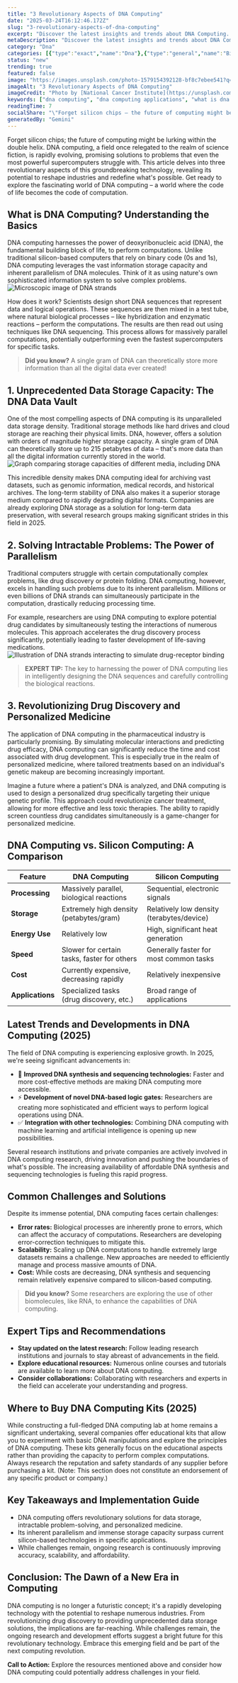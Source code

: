 ```yaml
---
title: "3 Revolutionary Aspects of DNA Computing"
date: "2025-03-24T16:12:46.172Z"
slug: "3-revolutionary-aspects-of-dna-computing"
excerpt: "Discover the latest insights and trends about DNA Computing. This comprehensive guide covers everything you need to know about DNA Computing in 2025."
metaDescription: "Discover the latest insights and trends about DNA Computing. This comprehensive guide covers everything you need to know about DNA Computing in 2025."
category: "Dna"
categories: [{"type":"exact","name":"Dna"},{"type":"general","name":"Biotechnology"},{"type":"medium","name":"Nanotechnology"},{"type":"specific","name":"Molecular Computing"},{"type":"niche","name":"DNA Strand Displacement"}]
status: "new"
trending: true
featured: false
image: "https://images.unsplash.com/photo-1579154392128-bf8c7ebee541?q=85&w=1200&fit=max&fm=webp&auto=compress"
imageAlt: "3 Revolutionary Aspects of DNA Computing"
imageCredit: "Photo by [National Cancer Institute](https://unsplash.com/@nci) on Unsplash"
keywords: ["dna computing", "dna computing applications", "what is dna computing", "dna computing advantages", "dna computing vs silicon computing", "dna computing future", "buy dna computing kits", "dna computing research papers", "how does dna computing work", "dna computing market size"]
readingTime: 7
socialShare: "\"Forget silicon chips – the future of computing might be written in DNA!  The sheer data storage capacity of DNA is mind-boggling, promising a revolution in how we process and store information.\""
generatedBy: "Gemini"
---
```




Forget silicon chips; the future of computing might be lurking within the double helix.  DNA computing, a field once relegated to the realm of science fiction, is rapidly evolving, promising solutions to problems that even the most powerful supercomputers struggle with. This article delves into three revolutionary aspects of this groundbreaking technology, revealing its potential to reshape industries and redefine what's possible.  Get ready to explore the fascinating world of DNA computing – a world where the code of life becomes the code of computation.

## What is DNA Computing?  Understanding the Basics

DNA computing harnesses the power of deoxyribonucleic acid (DNA), the fundamental building block of life, to perform computations. Unlike traditional silicon-based computers that rely on binary code (0s and 1s), DNA computing leverages the vast information storage capacity and inherent parallelism of DNA molecules.  Think of it as using nature's own sophisticated information system to solve complex problems.  ![Microscopic image of DNA strands](https://images.unsplash.com/photo-1579154392128-bf8c7ebee541?q=85&w=1200&fit=max&fm=webp&auto=compress)

How does it work?  Scientists design short DNA sequences that represent data and logical operations. These sequences are then mixed in a test tube, where natural biological processes – like hybridization and enzymatic reactions – perform the computations. The results are then read out using techniques like DNA sequencing.  This process allows for massively parallel computations, potentially outperforming even the fastest supercomputers for specific tasks.

> **Did you know?** A single gram of DNA can theoretically store more information than all the digital data ever created!

## 1. Unprecedented Data Storage Capacity:  The DNA Data Vault

One of the most compelling aspects of DNA computing is its unparalleled data storage density.  Traditional storage methods like hard drives and cloud storage are reaching their physical limits. DNA, however, offers a solution with orders of magnitude higher storage capacity.  A single gram of DNA can theoretically store up to 215 petabytes of data – that's more data than all the digital information currently stored in the world.  ![Graph comparing storage capacities of different media, including DNA](https://images.unsplash.com/photo-1573646609328-01f50a125c0c?q=85&w=1200&fit=max&fm=webp&auto=compress)

This incredible density makes DNA computing ideal for archiving vast datasets, such as genomic information, medical records, and historical archives.  The long-term stability of DNA also makes it a superior storage medium compared to rapidly degrading digital formats.  Companies are already exploring DNA storage as a solution for long-term data preservation, with several research groups making significant strides in this field in 2025.

## 2. Solving Intractable Problems: The Power of Parallelism

Traditional computers struggle with certain computationally complex problems, like drug discovery or protein folding.  DNA computing, however, excels in handling such problems due to its inherent parallelism.  Millions or even billions of DNA strands can simultaneously participate in the computation, drastically reducing processing time.

For example, researchers are using DNA computing to explore potential drug candidates by simultaneously testing the interactions of numerous molecules. This approach accelerates the drug discovery process significantly, potentially leading to faster development of life-saving medications. ![Illustration of DNA strands interacting to simulate drug-receptor binding](https://images.unsplash.com/photo-1578496479914-7ef3b0193be3?q=85&w=1200&fit=max&fm=webp&auto=compress)

> **EXPERT TIP:** The key to harnessing the power of DNA computing lies in intelligently designing the DNA sequences and carefully controlling the biological reactions.

## 3.  Revolutionizing Drug Discovery and Personalized Medicine

The application of DNA computing in the pharmaceutical industry is particularly promising.  By simulating molecular interactions and predicting drug efficacy, DNA computing can significantly reduce the time and cost associated with drug development.  This is especially true in the realm of personalized medicine, where tailored treatments based on an individual's genetic makeup are becoming increasingly important.

Imagine a future where a patient's DNA is analyzed, and DNA computing is used to design a personalized drug specifically targeting their unique genetic profile.  This approach could revolutionize cancer treatment, allowing for more effective and less toxic therapies.  The ability to rapidly screen countless drug candidates simultaneously is a game-changer for personalized medicine.

## DNA Computing vs. Silicon Computing: A Comparison

| Feature          | DNA Computing                               | Silicon Computing                             |
|-----------------|---------------------------------------------|----------------------------------------------|
| **Processing**   | Massively parallel, biological reactions     | Sequential, electronic signals                |
| **Storage**      | Extremely high density (petabytes/gram)      | Relatively low density (terabytes/device)    |
| **Energy Use**   | Relatively low                               | High, significant heat generation            |
| **Speed**        | Slower for certain tasks, faster for others | Generally faster for most common tasks       |
| **Cost**         | Currently expensive, decreasing rapidly     | Relatively inexpensive                         |
| **Applications** | Specialized tasks (drug discovery, etc.)    | Broad range of applications                  |

## Latest Trends and Developments in DNA Computing (2025)

The field of DNA computing is experiencing explosive growth.  In 2025, we're seeing significant advancements in:

* 🔑 **Improved DNA synthesis and sequencing technologies:**  Faster and more cost-effective methods are making DNA computing more accessible.
* ⚡ **Development of novel DNA-based logic gates:** Researchers are creating more sophisticated and efficient ways to perform logical operations using DNA.
* ✅ **Integration with other technologies:**  Combining DNA computing with machine learning and artificial intelligence is opening up new possibilities.

Several research institutions and private companies are actively involved in DNA computing research, driving innovation and pushing the boundaries of what's possible.  The increasing availability of affordable DNA synthesis and sequencing technologies is fueling this rapid progress.

## Common Challenges and Solutions

Despite its immense potential, DNA computing faces certain challenges:

* **Error rates:**  Biological processes are inherently prone to errors, which can affect the accuracy of computations.  Researchers are developing error-correction techniques to mitigate this.
* **Scalability:** Scaling up DNA computations to handle extremely large datasets remains a challenge.  New approaches are needed to efficiently manage and process massive amounts of DNA.
* **Cost:**  While costs are decreasing, DNA synthesis and sequencing remain relatively expensive compared to silicon-based computing.

> **Did you know?** Some researchers are exploring the use of other biomolecules, like RNA, to enhance the capabilities of DNA computing.

## Expert Tips and Recommendations

* **Stay updated on the latest research:**  Follow leading research institutions and journals to stay abreast of advancements in the field.
* **Explore educational resources:**  Numerous online courses and tutorials are available to learn more about DNA computing.
* **Consider collaborations:**  Collaborating with researchers and experts in the field can accelerate your understanding and progress.

## Where to Buy DNA Computing Kits (2025)

While constructing a full-fledged DNA computing lab at home remains a significant undertaking, several companies offer educational kits that allow you to experiment with basic DNA manipulations and explore the principles of DNA computing.  These kits generally focus on the educational aspects rather than providing the capacity to perform complex computations.  Always research the reputation and safety standards of any supplier before purchasing a kit.  (Note:  This section does not constitute an endorsement of any specific product or company.)

## Key Takeaways and Implementation Guide

* DNA computing offers revolutionary solutions for data storage, intractable problem-solving, and personalized medicine.
* Its inherent parallelism and immense storage capacity surpass current silicon-based technologies in specific applications.
* While challenges remain, ongoing research is continuously improving accuracy, scalability, and affordability.

## Conclusion: The Dawn of a New Era in Computing

DNA computing is no longer a futuristic concept; it's a rapidly developing technology with the potential to reshape numerous industries. From revolutionizing drug discovery to providing unprecedented data storage solutions, the implications are far-reaching. While challenges remain, the ongoing research and development efforts suggest a bright future for this revolutionary technology.  Embrace this emerging field and be part of the next computing revolution.

**Call to Action:**  Explore the resources mentioned above and consider how DNA computing could potentially address challenges in your field.

